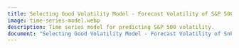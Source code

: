 ```yaml
---
title: Selecting Good Volatility Model - Forecast Volatility of S&P 500
image: time-series-model.webp
description: Time series model for predicting S&P 500 volatility.
document: "Selecting Good Volatility Model - Forecast Volatility of SnP 500.pdf"
---
```

